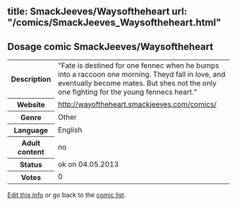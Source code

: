 title: SmackJeeves/Waysoftheheart
url: "/comics/SmackJeeves_Waysoftheheart.html"
---
Dosage comic SmackJeeves/Waysoftheheart
-----------------------------------------

<p id="msg"></p>
<script type="text/javascript">
if (window.location.search === '?edit_info_mail=sent_ok') {
  var elem = document.getElementById("msg");
  elem.innerHTML = 'Edited information sucessfully sent for review, which is usually done daily. Thanks!';
  elem.className = 'ok';
}
</script>
<table class="comicinfo">
<tr>
<th>Description</th><td>&quot;Fate is destined for one fennec when he bumps into a raccoon one morning. Theyd fall in love, and eventually become mates. But shes not the only one fighting for the young fennecs heart.&quot;</td>
</tr>
<tr>
<th>Website</th><td><a href="http://wayoftheheart.smackjeeves.com/comics/">http://wayoftheheart.smackjeeves.com/comics/</a></td>
</tr>
<tr>
<th>Genre</th><td>Other</td>
</tr>
<tr>
<th>Language</th><td>English</td>
</tr>
<tr>
<th>Adult content</th><td>no</td>
</tr>
<tr>
<th>Status</th><td>ok on 04.05.2013</td>
</tr>
<tr>
<th>Votes</th><td>0</td>
</tr>
</table>

[Edit this info](SmackJeeves_Waysoftheheart_edit.html) or go back to the [comic list](../comic-index.html).

